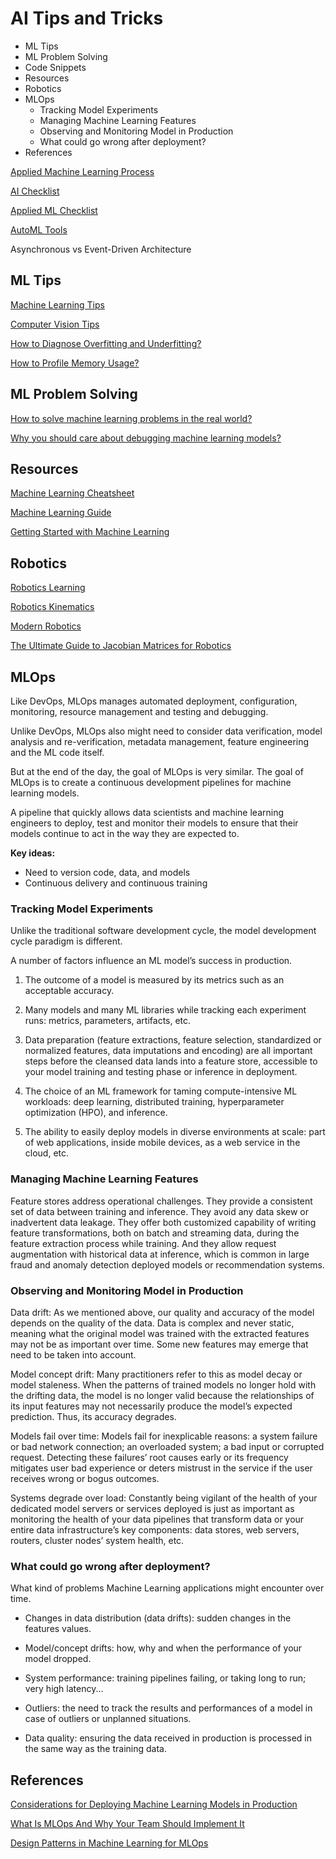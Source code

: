 # AI Tips and Tricks

<!-- MarkdownTOC -->

- ML Tips
- ML Problem Solving
- Code Snippets
- Resources
- Robotics
- MLOps
    - Tracking Model Experiments
    - Managing Machine Learning Features
    - Observing and Monitoring Model in Production
    - What could go wrong after deployment?
- References

<!-- /MarkdownTOC -->


[Applied Machine Learning Process](../process/applied_ml.md)

[AI Checklist](../checklist/ai_checklist.md)

[Applied ML Checklist](../checklist/applied_ml_checklist.md)

[AutoML Tools](./automl_tools.md)


Asynchronous vs Event-Driven Architecture


## ML Tips

[Machine Learning Tips](./ml_tips.md)

[Computer Vision Tips](./cv_tips.md)

[How to Diagnose Overfitting and Underfitting?](../ml/diagnose_overfitting.md)

[How to Profile Memory Usage?](./memory_usage.md)


## ML Problem Solving

[How to solve machine learning problems in the real world?](https://www.kdnuggets.com/2021/09/solve-machine-learning-problems-real-world.html)

[Why you should care about debugging machine learning models?](https://www.oreilly.com/radar/why-you-should-care-about-debugging-machine-learning-models/)



## Resources

[Machine Learning Cheatsheet](https://ml-cheatsheet.readthedocs.io/en/latest/index.html)

[Machine Learning Guide](https://mclguide.readthedocs.io/en/latest/index.html)

[Getting Started with Machine Learning](https://machinelearningmastery.com/start-here/)



## Robotics

[Robotics Learning](https://www.rosroboticslearning.com/)

[Robotics Kinematics](https://robocademy.com/2020/04/21/robot-kinematics-in-a-nutshell/)

[Modern Robotics](https://modernrobotics.northwestern.edu/nu-gm-book-resource/foundations-of-robot-motion/#department)

[The Ultimate Guide to Jacobian Matrices for Robotics](https://automaticaddison.com/the-ultimate-guide-to-jacobian-matrices-for-robotics/)


## MLOps

Like DevOps, MLOps manages automated deployment, configuration, monitoring, resource management and testing and debugging.

Unlike DevOps, MLOps also might need to consider data verification, model analysis and re-verification, metadata management, feature engineering and the ML code itself.

But at the end of the day, the goal of MLOps is very similar. The goal of MLOps is to create a continuous development pipelines for machine learning models.

A pipeline that quickly allows data scientists and machine learning engineers to deploy, test and monitor their models to ensure that their models continue to act in the way they are expected to.

**Key ideas:** 

- Need to version code, data, and models
- Continuous delivery and continuous training

### Tracking Model Experiments

Unlike the traditional software development cycle, the model development cycle paradigm is different. 

A number of factors influence an ML model’s success in production. 

1. The outcome of a model is measured by its metrics such as an acceptable accuracy.

2. Many models and many ML libraries while tracking each experiment runs: metrics, parameters, artifacts, etc.

3. Data preparation (feature extractions, feature selection, standardized or normalized features, data imputations and encoding) are all important steps before the cleansed data lands into a feature store, accessible to your model training and testing phase or inference in deployment.

4. The choice of an ML framework for taming compute-intensive ML workloads: deep learning, distributed training, hyperparameter optimization (HPO), and inference.

5. The ability to easily deploy models in diverse environments at scale: part of web applications, inside mobile devices, as a web service in the cloud, etc.

### Managing Machine Learning Features

Feature stores address operational challenges. They provide a consistent set of data between training and inference. They avoid any data skew or inadvertent data leakage. They offer both customized capability of writing feature transformations, both on batch and streaming data, during the feature extraction process while training. And they allow request augmentation with historical data at inference, which is common in large fraud and anomaly detection deployed models or recommendation systems.

### Observing and Monitoring Model in Production

Data drift: As we mentioned above, our quality and accuracy of the model depends on the quality of the data. Data is complex and never static, meaning what the original model was trained with the extracted features may not be as important over time. Some new features may emerge that need to be taken into account. 

Model concept drift: Many practitioners refer to this as model decay or model staleness. When the patterns of trained models no longer hold with the drifting data, the model is no longer valid because the relationships of its input features may not necessarily produce the model’s expected prediction. Thus, its accuracy degrades.

Models fail over time: Models fail for inexplicable reasons: a system failure or bad network connection; an overloaded system; a bad input or corrupted request. Detecting these failures’ root causes early or its frequency mitigates user bad experience or deters mistrust in the service if the user receives wrong or bogus outcomes.

Systems degrade over load: Constantly being vigilant of the health of your dedicated model servers or services deployed is just as important as monitoring the health of your data pipelines that transform data or your entire data infrastructure’s key components: data stores, web servers, routers, cluster nodes’ system health, etc.

### What could go wrong after deployment?

What kind of problems Machine Learning applications might encounter over time.

- Changes in data distribution (data drifts): sudden changes in the features values.

- Model/concept drifts: how, why and when the performance of your model dropped.

- System performance: training pipelines failing, or taking long to run; very high latency...

- Outliers: the need to track the results and performances of a model in case of outliers or unplanned situations.

- Data quality: ensuring the data received in production is processed in the same way as the training data.


## References

[Considerations for Deploying Machine Learning Models in Production](https://towardsdatascience.com/considerations-for-deploying-machine-learning-models-in-production-89d38d96cc23)

[What Is MLOps And Why Your Team Should Implement It](https://medium.com/smb-lite/what-is-mlops-and-why-your-team-should-implement-it-b05b741cdf94)

[Design Patterns in Machine Learning for MLOps](https://towardsdatascience.com/design-patterns-in-machine-learning-for-mlops-a3f63f745ce4)


